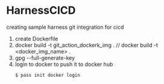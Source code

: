 # HarnessCICD
creating sample harness git integration for cicd


1. create Dockerfile
2. docker build -t git_action_dockerk_img . // docker build -t <docker_img_name> .
3. gpg --full-generate-key
4. login to docker to push it to docker hub
    ```shell
    $ pass init docker login
    ```